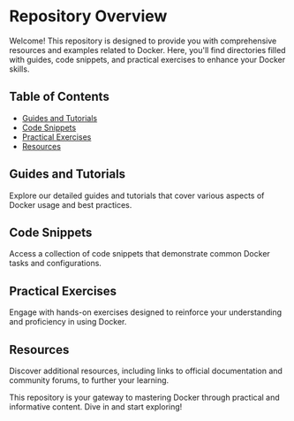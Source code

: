 # Repository Overview

Welcome! This repository is designed to provide you with comprehensive resources and examples related to Docker. Here, you'll find directories filled with guides, code snippets, and practical exercises to enhance your Docker skills.

## Table of Contents
- [Guides and Tutorials](#guides-and-tutorials)
- [Code Snippets](#code-snippets)
- [Practical Exercises](#practical-exercises)
- [Resources](#resources)

## Guides and Tutorials
Explore our detailed guides and tutorials that cover various aspects of Docker usage and best practices.

## Code Snippets
Access a collection of code snippets that demonstrate common Docker tasks and configurations.

## Practical Exercises
Engage with hands-on exercises designed to reinforce your understanding and proficiency in using Docker.

## Resources
Discover additional resources, including links to official documentation and community forums, to further your learning.

This repository is your gateway to mastering Docker through practical and informative content. Dive in and start exploring!
